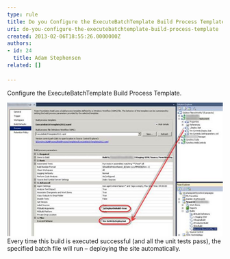 ```yaml
---
type: rule
title: Do you Configure the ExecuteBatchTemplate Build Process Template?
uri: do-you-configure-the-executebatchtemplate-build-process-template
created: 2013-02-06T18:55:26.0000000Z
authors:
- id: 24
  title: Adam Stephensen
related: []

---
```


Configure the ExecuteBatchTemplate Build Process Template.
 
![Enter the DeployOnBuild MsBuild argument, and then enter the name of the deployment batch file you wish to execute upon successful build of the project.<br>](configure-executebatch.jpg)
Every time this build is executed successful (and all the unit tests pass), the specified batch file will run – deploying the site automatically.
